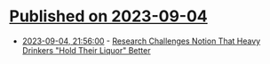 # [Published on 2023-09-04](index.md)

* [2023-09-04, 21:56:00](https://soylentnews.org/article.pl?sid=23/09/03/1747223&from=rss) - [Research Challenges Notion That Heavy Drinkers \"Hold Their Liquor\" Better](https://soylentnews.org/article.pl?sid=23/09/03/1747223&from=rss)

